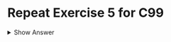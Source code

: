# Repeat Exercise 5 for C99

<details>
<summary>Show Answer</summary>

- a) `3`
- b) `-3`
- c) `3`
- d) `-3`

</details>
